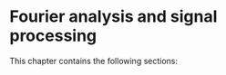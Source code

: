 # Fourier analysis and signal processing 

This chapter contains the following sections:

```{tableofcontents}
```


